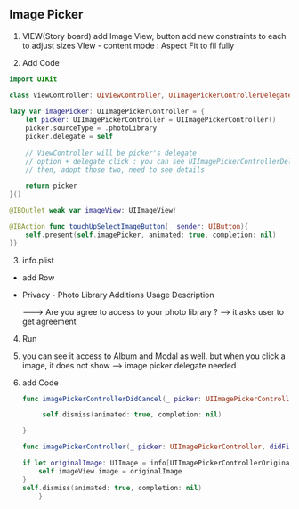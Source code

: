 ## Image Picker

1. VIEW(Story board)
  add Image View, button
  add new constraints to each to adjust sizes
  VIew - content mode : Aspect Fit to fil fully

2. Add Code 

```Swift
import UIKit

class ViewController: UIViewController, UIImagePickerControllerDelegate, UINavigationControllerDelegate{
    
lazy var imagePicker: UIImagePickerController = {
    let picker: UIImagePickerController = UIImagePickerController()
    picker.sourceType = .photoLibrary
    picker.delegate = self
    
    // ViewController will be picker's delegate
    // option + delegate click : you can see UIImagePickerControllerDelegate, UINavigationControllerDelegate{
    // then, adopt those two, need to see details
    
    return picker
}()

@IBOutlet weak var imageView: UIImageView!

@IBAction func touchUpSelectImageButton(_ sender: UIButton){
    self.present(self.imagePicker, animated: true, completion: nil)
}}
```



3. info.plist

  - add Row

  - Privacy - Photo Library Additions Usage Description 

    --->  Are you agree to access to your photo library ?
    —>  it asks user to get agreement

4. Run

5. you can see it access to Album and Modal as well. 
  but when you click a image, it does not show
  --> image picker delegate needed


6. add Code

    ```Swift
    func imagePickerControllerDidCancel(_ picker: UIImagePickerController) {
    
         self.dismiss(animated: true, completion: nil)
    
    }
    
    func imagePickerController(_ picker: UIImagePickerController, didFinishPickingMediaWithInfo info: [String : Any]) {
    
    if let originalImage: UIImage = info[UIImagePickerControllerOriginalImage] as? UIImage{
        self.imageView.image = originalImage
    }
    self.dismiss(animated: true, completion: nil)
        }
    ```
    